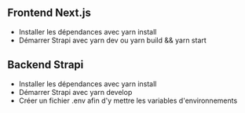 ## Frontend Next.js

- Installer les dépendances avec yarn install
- Démarrer Strapi avec yarn dev ou yarn build && yarn start

## Backend Strapi

- Installer les dépendances avec yarn install
- Démarrer Strapi avec yarn develop
- Créer un fichier .env afin d'y mettre les variables d'environnements
